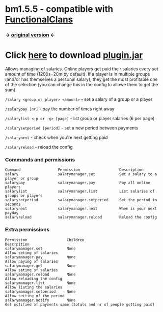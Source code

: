 # bm1.5.5 - compatible with [FunctionalClans](https://github.com/OshiFugo/FunctionalClans/tree/experimental_bezumnui)
###  -> [original version](https://www.spigotmc.org/resources/salarymanager.60803/) <-

# Click [here](https://github.com/bezumnui/SalaryManagerMod/releases) to download [plugin.jar](https://github.com/bezumnui/SalaryManagerMod/releases)

Allows managing of salaries.
Online players get paid their salaries every set amount of time (1200s=20m by default).
If a player is in multiple groups (and/or has themselves a personal salary), they get the most profitable one of the selection (you can change this in the config to allowe them to get the sum).


`/salary <group or player> <amount>` - set a salary of a group or a player

`/salarypay [nr]` - pay the number of times right away 

`/salarylist <-p or -g> [page]` - list group or player salaries (6 per page)

`/salarysetperiod [period]` - set a new period between payments

`/salarynext` - check when you're next getting paid

`/salaryreload` - reload the config

### Commands and permissions
```
Command             	Permission              	Description                             
salary              	salarymanager.set       	Set a salary to a player or group       
salarypay           	salarymanager.pay       	Pay all online players                  
salarylist          	salarymanager.list      	List salaries of groups or players      
salarysetperiod     	salarymanager.setperiod 	Set the period in seconds               
salarynext          	salarymanager.next      	When is your next payday                
salaryreload        	salarymanager.reload    	Reload the config                       
```
### Extra permissions
```
Permission              	Children                                        	Descrpition                             
salarymanager.set       	None                                            	Allow seting of salaries                
salarymanager.pay       	None                                            	Allow paying of salaries                
salarymanager.get       	None                                            	Allow seting of salaries                
salarymanager.reload    	None                                            	Allow reloading the config              
salarymanager.list      	None                                            	Allow listing the salaries              
salarymanager.setperiod 	None                                            	Allow setting of the period             
salarymanager.notify    	None                                            	Get notified of payments same (totals and nr of people getting paid)
```
